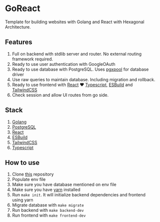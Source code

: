 # GoReact
Template for building websites with Golang and React with Hexagonal Architecture.

## Features
1. Full on backend with stdlib server and router. No external routing framework required.
2. Ready to use user authentication with GoogleOAuth
3. Ready to use database with PostgreSQL. Uses [pgxpool](https://github.com/jackc/pgx) for database driver 
4. Use raw queries to maintain database. Including migration and rollback.
5. Ready to use frontend with [React](https://reactjs.org/) ❤️ [Typescript](https://www.typescriptlang.org/), [ESBuild](https://esbuild.github.io/) and [TailwindCSS](https://tailwindcss.com/)
6. Check session and allow UI routes from go side.

## Stack
1. [Golang](https://go.dev/)
2. [PostgreSQL](https://www.postgresql.org/)
3. [React](https://reactjs.org/)
4. [ESBuild](https://esbuild.github.io/)
5. [TailwindCSS](https://tailwindcss.com/docs/installation)
6. [Typescript](https://www.typescriptlang.org/)

## How to use
1. Clone [this](https://github.com/needl3/goreact-template) repository
2. Populate env file
3. Make sure you have database mentioned on env file
4. Make sure you have [yarn](https://yarnpkg.com/) installed
5. Run `make init`. It will initialize backend dependencies and frontend using yarn
6. Migrate database with `make migrate`
7. Run backend with `make backend-dev`
7. Run frontend with `make frontend-dev`
